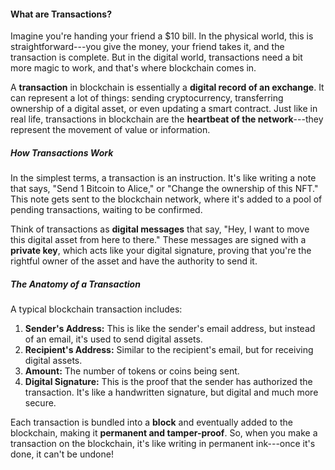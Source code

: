 #### **What are Transactions?**

Imagine you're handing your friend a $10 bill. In the physical world, this is straightforward---you give the money, your friend takes it, and the transaction is complete. But in the digital world, transactions need a bit more magic to work, and that's where blockchain comes in.

A **transaction** in blockchain is essentially a **digital record of an exchange**. It can represent a lot of things: sending cryptocurrency, transferring ownership of a digital asset, or even updating a smart contract. Just like in real life, transactions in blockchain are the **heartbeat of the network**---they represent the movement of value or information.

##### How Transactions Work

In the simplest terms, a transaction is an instruction. It's like writing a note that says, "Send 1 Bitcoin to Alice," or "Change the ownership of this NFT." This note gets sent to the blockchain network, where it's added to a pool of pending transactions, waiting to be confirmed.

Think of transactions as **digital messages** that say, "Hey, I want to move this digital asset from here to there." These messages are signed with a **private key**, which acts like your digital signature, proving that you're the rightful owner of the asset and have the authority to send it.

##### The Anatomy of a Transaction

A typical blockchain transaction includes:

1.  **Sender's Address:** This is like the sender's email address, but instead of an email, it's used to send digital assets.
2.  **Recipient's Address:** Similar to the recipient's email, but for receiving digital assets.
3.  **Amount:** The number of tokens or coins being sent.
4.  **Digital Signature:** This is the proof that the sender has authorized the transaction. It's like a handwritten signature, but digital and much more secure.

Each transaction is bundled into a **block** and eventually added to the blockchain, making it **permanent and tamper-proof**. So, when you make a transaction on the blockchain, it's like writing in permanent ink---once it's done, it can't be undone!
